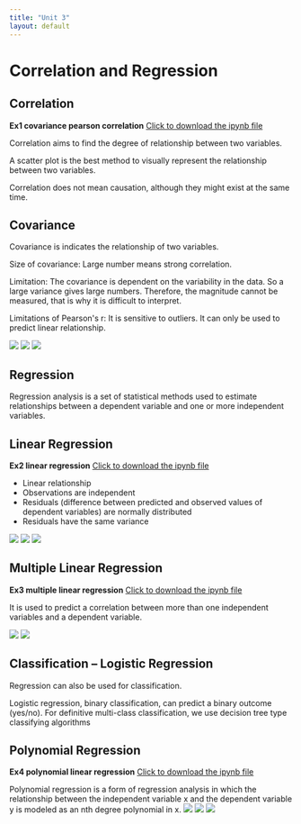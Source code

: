 ```yaml
---
title: "Unit 3"
layout: default
---
```

# Correlation and Regression

## Correlation 
**Ex1 covariance pearson correlation** [Click to download the ipynb file](./Supplementary_Material/Unit03_Ex1_covariance_pearson_correlation.ipynb)

Correlation aims to find the degree of relationship between two variables.

A scatter plot is the best method to visually represent the relationship between two variables.

Correlation does not mean causation, although they might exist at the same time.

## Covariance
Covariance is  indicates the relationship of two variables. 

Size of covariance: Large number means strong correlation.

Limitation: The covariance is dependent on the variability in the data. So a large variance gives large numbers. Therefore, the magnitude cannot be measured, that is why it is difficult to interpret.

Limitations of Pearson's r: It is sensitive to outliers. It can only be used to predict linear relationship.

<img src="./Supplementary_Material/Images/Unit03_page-0001.jpg">
<img src="./Supplementary_Material/Images/Unit03_page-0002.jpg">
<img src="./Supplementary_Material/Images/Unit03_page-0003.jpg">

## Regression
Regression analysis is a set of statistical methods used to estimate relationships between a dependent variable and one or more independent variables.

## Linear Regression 
**Ex2 linear regression** [Click to download the ipynb file](./Supplementary_Material/Unit03_Ex2_linear_regression.ipynb)
+ Linear relationship
+ Observations are independent
+ Residuals (difference between predicted and observed values of dependent variables) are normally distributed
+ Residuals have the same variance
<img src="./Supplementary_Material/Images/Unit03_Ex2_page-0001.jpg">
<img src="./Supplementary_Material/Images/Unit03_Ex2_page-0002.jpg">
<img src="./Supplementary_Material/Images/Unit03_Ex2_page-0003.jpg">

## Multiple Linear Regression
**Ex3 multiple linear regression** [Click to download the ipynb file](./Supplementary_Material/Unit03_Ex3_multiple_linear_regression.ipynb)

It is used to predict a correlation between more than one independent variables and a dependent variable.

<img src="./Supplementary_Material/Images/Unit03_Ex3_multiple_linear_regression_page-0001.jpg">
<img src="./Supplementary_Material/Images/Unit03_Ex3_multiple_linear_regression_page-0001.jpg">

## Classification – Logistic Regression
Regression can also be used for classification. 

Logistic regression, binary classification, can predict a binary outcome (yes/no). For definitive multi-class classification, we use decision tree type classifying algorithms

## Polynomial Regression
**Ex4 polynomial linear regression** [Click to download the ipynb file](./Supplementary_Material/Unit03_Ex4_polynomial_regression.ipynb)

Polynomial regression is a form of regression analysis in which the relationship between the independent variable x and the dependent variable y is modeled as an nth degree polynomial in x.
<img src="./Supplementary_Material/Images/Unit03_Ex4_page-0001.jpg">
<img src="./Supplementary_Material/Images/Unit03_Ex4_page-0002.jpg">
<img src="./Supplementary_Material/Images/Unit03_Ex4_page-0003.jpg">

